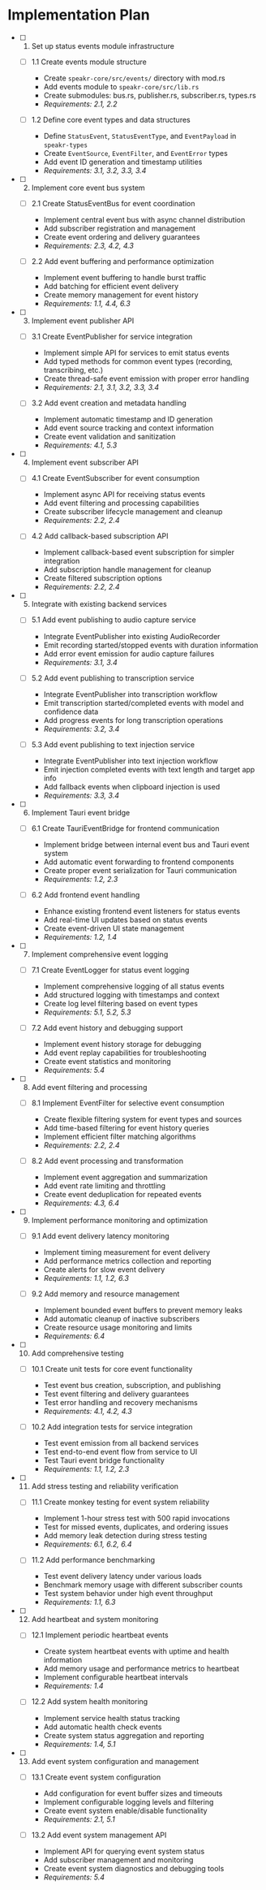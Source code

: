 # Implementation Plan

- [ ] 1. Set up status events module infrastructure
  - [ ] 1.1 Create events module structure
    - Create `speakr-core/src/events/` directory with mod.rs
    - Add events module to `speakr-core/src/lib.rs`
    - Create submodules: bus.rs, publisher.rs, subscriber.rs, types.rs
    - _Requirements: 2.1, 2.2_

  - [ ] 1.2 Define core event types and data structures
    - Define `StatusEvent`, `StatusEventType`, and `EventPayload` in `speakr-types`
    - Create `EventSource`, `EventFilter`, and `EventError` types
    - Add event ID generation and timestamp utilities
    - _Requirements: 3.1, 3.2, 3.3, 3.4_

- [ ] 2. Implement core event bus system
  - [ ] 2.1 Create StatusEventBus for event coordination
    - Implement central event bus with async channel distribution
    - Add subscriber registration and management
    - Create event ordering and delivery guarantees
    - _Requirements: 2.3, 4.2, 4.3_

  - [ ] 2.2 Add event buffering and performance optimization
    - Implement event buffering to handle burst traffic
    - Add batching for efficient event delivery
    - Create memory management for event history
    - _Requirements: 1.1, 4.4, 6.3_

- [ ] 3. Implement event publisher API
  - [ ] 3.1 Create EventPublisher for service integration
    - Implement simple API for services to emit status events
    - Add typed methods for common event types (recording, transcribing, etc.)
    - Create thread-safe event emission with proper error handling
    - _Requirements: 2.1, 3.1, 3.2, 3.3, 3.4_

  - [ ] 3.2 Add event creation and metadata handling
    - Implement automatic timestamp and ID generation
    - Add event source tracking and context information
    - Create event validation and sanitization
    - _Requirements: 4.1, 5.3_

- [ ] 4. Implement event subscriber API
  - [ ] 4.1 Create EventSubscriber for event consumption
    - Implement async API for receiving status events
    - Add event filtering and processing capabilities
    - Create subscriber lifecycle management and cleanup
    - _Requirements: 2.2, 2.4_

  - [ ] 4.2 Add callback-based subscription API
    - Implement callback-based event subscription for simpler integration
    - Add subscription handle management for cleanup
    - Create filtered subscription options
    - _Requirements: 2.2, 2.4_

- [ ] 5. Integrate with existing backend services
  - [ ] 5.1 Add event publishing to audio capture service
    - Integrate EventPublisher into existing AudioRecorder
    - Emit recording started/stopped events with duration information
    - Add error event emission for audio capture failures
    - _Requirements: 3.1, 3.4_

  - [ ] 5.2 Add event publishing to transcription service
    - Integrate EventPublisher into transcription workflow
    - Emit transcription started/completed events with model and confidence data
    - Add progress events for long transcription operations
    - _Requirements: 3.2, 3.4_

  - [ ] 5.3 Add event publishing to text injection service
    - Integrate EventPublisher into text injection workflow
    - Emit injection completed events with text length and target app info
    - Add fallback events when clipboard injection is used
    - _Requirements: 3.3, 3.4_

- [ ] 6. Implement Tauri event bridge
  - [ ] 6.1 Create TauriEventBridge for frontend communication
    - Implement bridge between internal event bus and Tauri event system
    - Add automatic event forwarding to frontend components
    - Create proper event serialization for Tauri communication
    - _Requirements: 1.2, 2.3_

  - [ ] 6.2 Add frontend event handling
    - Enhance existing frontend event listeners for status events
    - Add real-time UI updates based on status events
    - Create event-driven UI state management
    - _Requirements: 1.2, 1.4_

- [ ] 7. Implement comprehensive event logging
  - [ ] 7.1 Create EventLogger for status event logging
    - Implement comprehensive logging of all status events
    - Add structured logging with timestamps and context
    - Create log level filtering based on event types
    - _Requirements: 5.1, 5.2, 5.3_

  - [ ] 7.2 Add event history and debugging support
    - Implement event history storage for debugging
    - Add event replay capabilities for troubleshooting
    - Create event statistics and monitoring
    - _Requirements: 5.4_

- [ ] 8. Add event filtering and processing
  - [ ] 8.1 Implement EventFilter for selective event consumption
    - Create flexible filtering system for event types and sources
    - Add time-based filtering for event history queries
    - Implement efficient filter matching algorithms
    - _Requirements: 2.2, 2.4_

  - [ ] 8.2 Add event processing and transformation
    - Implement event aggregation and summarization
    - Add event rate limiting and throttling
    - Create event deduplication for repeated events
    - _Requirements: 4.3, 6.4_

- [ ] 9. Implement performance monitoring and optimization
  - [ ] 9.1 Add event delivery latency monitoring
    - Implement timing measurement for event delivery
    - Add performance metrics collection and reporting
    - Create alerts for slow event delivery
    - _Requirements: 1.1, 1.2, 6.3_

  - [ ] 9.2 Add memory and resource management
    - Implement bounded event buffers to prevent memory leaks
    - Add automatic cleanup of inactive subscribers
    - Create resource usage monitoring and limits
    - _Requirements: 6.4_

- [ ] 10. Add comprehensive testing
  - [ ] 10.1 Create unit tests for core event functionality
    - Test event bus creation, subscription, and publishing
    - Test event filtering and delivery guarantees
    - Test error handling and recovery mechanisms
    - _Requirements: 4.1, 4.2, 4.3_

  - [ ] 10.2 Add integration tests for service integration
    - Test event emission from all backend services
    - Test end-to-end event flow from service to UI
    - Test Tauri event bridge functionality
    - _Requirements: 1.1, 1.2, 2.3_

- [ ] 11. Add stress testing and reliability verification
  - [ ] 11.1 Create monkey testing for event system reliability
    - Implement 1-hour stress test with 500 rapid invocations
    - Test for missed events, duplicates, and ordering issues
    - Add memory leak detection during stress testing
    - _Requirements: 6.1, 6.2, 6.4_

  - [ ] 11.2 Add performance benchmarking
    - Test event delivery latency under various loads
    - Benchmark memory usage with different subscriber counts
    - Test system behavior under high event throughput
    - _Requirements: 1.1, 6.3_

- [ ] 12. Add heartbeat and system monitoring
  - [ ] 12.1 Implement periodic heartbeat events
    - Create system heartbeat events with uptime and health information
    - Add memory usage and performance metrics to heartbeat
    - Implement configurable heartbeat intervals
    - _Requirements: 1.4_

  - [ ] 12.2 Add system health monitoring
    - Implement service health status tracking
    - Add automatic health check events
    - Create system status aggregation and reporting
    - _Requirements: 1.4, 5.1_

- [ ] 13. Add event system configuration and management
  - [ ] 13.1 Create event system configuration
    - Add configuration for event buffer sizes and timeouts
    - Implement configurable logging levels and filtering
    - Create event system enable/disable functionality
    - _Requirements: 2.1, 5.1_

  - [ ] 13.2 Add event system management API
    - Implement API for querying event system status
    - Add subscriber management and monitoring
    - Create event system diagnostics and debugging tools
    - _Requirements: 5.4_